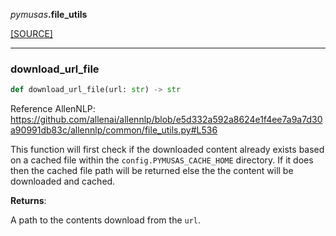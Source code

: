 <div className="source-div">
 <p><i>pymusas</i><strong>.file_utils</strong></p>
 <p><a className="sourcelink" href="https://github.com/UCREL/pymusas/blob/main/pymusas/file_utils.py">[SOURCE]</a></p>
</div>
<div></div>

---

<a id="pymusas.file_utils.download_url_file"></a>

### download\_url\_file

```python
def download_url_file(url: str) -> str
```

Reference AllenNLP:
https://github.com/allenai/allennlp/blob/e5d332a592a8624e1f4ee7a9a7d30a90991db83c/allennlp/common/file_utils.py#L536

This function will first check if the downloaded content already exists
based on a cached file within the `config.PYMUSAS_CACHE_HOME` directory.
If it does then the cached file path will be returned else the the content
will be downloaded and cached.

**Returns**:

A path to the contents download from the `url`.

